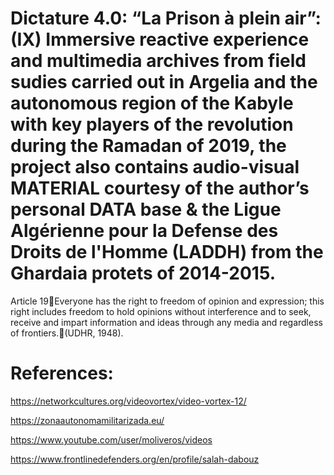 # Dictature 4.0: “La Prison à plein air”: (IX) Immersive reactive experience and multimedia archives from field sudies carried out in  Argelia and the autonomous region of the Kabyle with key players of the revolution during the Ramadan of 2019, the project also contains audio-visual MATERIAL courtesy of the author’s personal DATA base & the Ligue Algérienne pour la Defense des Droits de l'Homme (LADDH)  from the Ghardaia protets of 2014-2015.

Article 19Everyone has the right to freedom of opinion and expression; this right includes freedom to hold opinions without interference and to seek, receive and impart information and ideas through any media and regardless of frontiers.(UDHR, 1948).

# References: 

https://networkcultures.org/videovortex/video-vortex-12/

https://zonaautonomamilitarizada.eu/

https://www.youtube.com/user/moliveros/videos

https://www.frontlinedefenders.org/en/profile/salah-dabouz

